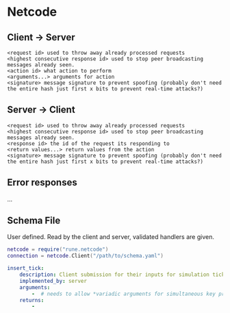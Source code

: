 # Netcode

## Client -> Server
```
<request id> used to throw away already processed requests
<highest consecutive response id> used to stop peer broadcasting messages already seen. 
<action id> what action to perform
<arguments...> arguments for action
<signature> message signature to prevent spoofing (probably don't need the entire hash just first x bits to prevent real-time attacks?)
```

## Server -> Client
```
<request id> used to throw away already processed requests
<highest consecutive response id> used to stop peer broadcasting messages already seen. 
<response id> the id of the request its responding to
<return values...> return values from the action
<signature> message signature to prevent spoofing (probably don't need the entire hash just first x bits to prevent real-time attacks?)
```

## Error responses
...


## Schema File
User defined. Read by the client and server, validated handlers are given.

```lua
netcode = require("rune.netcode")
connection = netcode.Client("/path/to/schema.yaml")
```

```yaml
insert_tick:
    description: Client submission for their inputs for simulation tick.
    implemented_by: server
    arguments:
        -  # needs to allow *variadic arguments for simultaneous key presses in single tick
    returns:
        -
```
